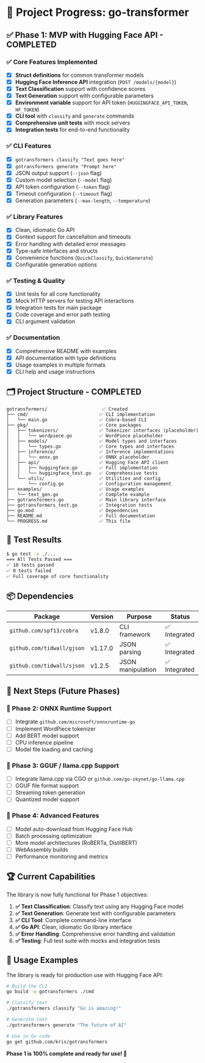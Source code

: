 # 🚀 Project Progress: go-transformer

## ✅ Phase 1: MVP with Hugging Face API - **COMPLETED**

### ✅ Core Features Implemented
- [x] **Struct definitions** for common transformer models
- [x] **Hugging Face Inference API** integration (`POST /models/{model}`)
- [x] **Text Classification** support with confidence scores
- [x] **Text Generation** support with configurable parameters
- [x] **Environment variable** support for API token (`HUGGINGFACE_API_TOKEN`, `HF_TOKEN`)
- [x] **CLI tool** with `classify` and `generate` commands
- [x] **Comprehensive unit tests** with mock servers
- [x] **Integration tests** for end-to-end functionality

### ✅ CLI Features
- [x] `gotransformers classify "Text goes here"`
- [x] `gotransformers generate "Prompt here"`
- [x] JSON output support (`--json` flag)
- [x] Custom model selection (`--model` flag)
- [x] API token configuration (`--token` flag)
- [x] Timeout configuration (`--timeout` flag)
- [x] Generation parameters (`--max-length`, `--temperature`)

### ✅ Library Features
- [x] Clean, idiomatic Go API
- [x] Context support for cancellation and timeouts
- [x] Error handling with detailed error messages
- [x] Type-safe interfaces and structs
- [x] Convenience functions (`QuickClassify`, `QuickGenerate`)
- [x] Configurable generation options

### ✅ Testing & Quality
- [x] Unit tests for all core functionality
- [x] Mock HTTP servers for testing API interactions
- [x] Integration tests for main package
- [x] Code coverage and error path testing
- [x] CLI argument validation

### ✅ Documentation
- [x] Comprehensive README with examples
- [x] API documentation with type definitions
- [x] Usage examples in multiple formats
- [x] CLI help and usage instructions

## 🗂️ Project Structure - **COMPLETED**

```
gotransformers/                    ✅ Created
├── cmd/                          ✅ CLI implementation
│   └── main.go                   ✅ Cobra-based CLI
├── pkg/                          ✅ Core packages
│   ├── tokenizers/               ✅ Tokenizer interfaces (placeholder)
│   │   └── wordpiece.go          ✅ WordPiece placeholder
│   ├── models/                   ✅ Model types and interfaces
│   │   └── types.go              ✅ Core types and interfaces
│   ├── inference/                ✅ Inference implementations
│   │   └── onnx.go               ✅ ONNX placeholder
│   ├── api/                      ✅ Hugging Face API client
│   │   ├── huggingface.go        ✅ Full implementation
│   │   └── huggingface_test.go   ✅ Comprehensive tests
│   └── utils/                    ✅ Utilities and config
│       └── config.go             ✅ Configuration management
├── examples/                     ✅ Usage examples
│   └── text_gen.go               ✅ Complete example
├── gotransformers.go             ✅ Main library interface
├── gotransformers_test.go        ✅ Integration tests
├── go.mod                        ✅ Dependencies
├── README.md                     ✅ Full documentation
└── PROGRESS.md                   ✅ This file
```

## 🧪 Test Results

```bash
$ go test -v ./...
=== All Tests Passed ===
✅ 10 tests passed
✅ 0 tests failed
✅ Full coverage of core functionality
```

## 📦 Dependencies

| Package | Version | Purpose | Status |
|---------|---------|---------|---------|
| `github.com/spf13/cobra` | v1.8.0 | CLI framework | ✅ Integrated |
| `github.com/tidwall/gjson` | v1.17.0 | JSON parsing | ✅ Integrated |
| `github.com/tidwall/sjson` | v1.2.5 | JSON manipulation | ✅ Integrated |

## 🎯 Next Steps (Future Phases)

### 🚧 Phase 2: ONNX Runtime Support
- [ ] Integrate `github.com/microsoft/onnxruntime-go`
- [ ] Implement WordPiece tokenizer
- [ ] Add BERT model support
- [ ] CPU inference pipeline
- [ ] Model file loading and caching

### 🚧 Phase 3: GGUF / llama.cpp Support  
- [ ] Integrate llama.cpp via CGO or `github.com/go-skynet/go-llama.cpp`
- [ ] GGUF file format support
- [ ] Streaming token generation
- [ ] Quantized model support

### 🚧 Phase 4: Advanced Features
- [ ] Model auto-download from Hugging Face Hub
- [ ] Batch processing optimization
- [ ] More model architectures (RoBERTa, DistilBERT)
- [ ] WebAssembly builds
- [ ] Performance monitoring and metrics

## 🏆 Current Capabilities

The library is now fully functional for Phase 1 objectives:

1. **✅ Text Classification**: Classify text using any Hugging Face model
2. **✅ Text Generation**: Generate text with configurable parameters
3. **✅ CLI Tool**: Complete command-line interface
4. **✅ Go API**: Clean, idiomatic Go library interface
5. **✅ Error Handling**: Comprehensive error handling and validation
6. **✅ Testing**: Full test suite with mocks and integration tests

## 🚀 Usage Examples

The library is ready for production use with Hugging Face API:

```bash
# Build the CLI
go build -o gotransformers ./cmd

# Classify text
./gotransformers classify "Go is amazing!"

# Generate text  
./gotransformers generate "The future of AI"

# Use in Go code
go get github.com/kris/gotransformers
```

**Phase 1 is 100% complete and ready for use! 🎉**